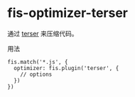 # fis-optimizer-terser

通过 [terser](https://github.com/terser/terser) 来压缩代码。

用法

```
fis.match('*.js', {
  optimizer: fis.plugin('terser', {
    // options
  })
})
```
